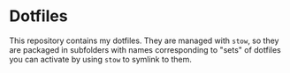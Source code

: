 # Dotfiles

This repository contains my dotfiles. They are managed with `stow`, so they are packaged in subfolders with names corresponding to "sets" of dotfiles you can activate by using `stow` to symlink to them.


